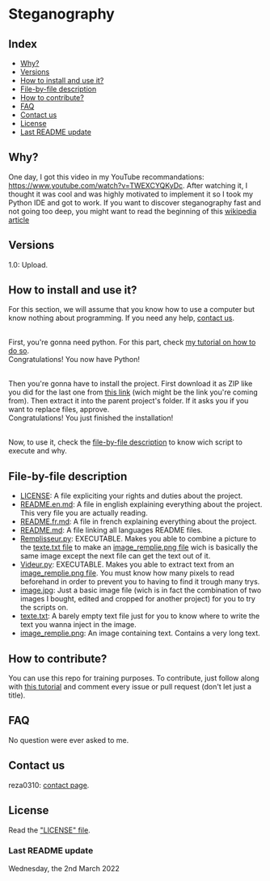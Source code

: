 # Steganography

## Index
- [Why?](https://github.com/reza0310/Steganographie/blob/main/README.en.md#why)
- [Versions](https://github.com/reza0310/Steganographie/blob/main/README.en.md#versions)
- [How to install and use it?](https://github.com/reza0310/Steganographie/blob/main/README.en.md#how-to-install-and-use-it)
- [File-by-file description](https://github.com/reza0310/Steganographie/blob/main/README.en.md#file-by-file-description)
- [How to contribute?](https://github.com/reza0310/Steganographie/blob/main/README.en.md#how-to-contribute)
- [FAQ](https://github.com/reza0310/Steganographie/blob/main/README.en.md#faq)
- [Contact us](https://github.com/reza0310/Steganographie/blob/main/README.en.md#contact-us)
- [License](https://github.com/reza0310/Steganographie/blob/main/README.en.md#license)
- [Last README update](https://github.com/reza0310/Steganographie/blob/main/README.en.md#last-readme-update)

## Why?
One day, I got this video in my YouTube recommandations: https://www.youtube.com/watch?v=TWEXCYQKyDc. After watching it, I thought it was cool and was highly motivated to implement it so I took my Python IDE and got to work. 
If you want to discover steganography fast and not going too deep, you might want to read the beginning of this [wikipedia article](https://en.wikipedia.org/wiki/Steganography)

## Versions
1.0: Upload.

## How to install and use it?
For this section, we will assume that you know how to use a computer but know nothing about programming. If you need any help, [contact us](https://github.com/reza0310/Steganographie/blob/main/README.en.md#contact-us).<br><br>

First, you're gonna need python. For this part, check [my tutorial on how to do so](https://github.com/reza0310/Tutorials/blob/python/README.en.md).<br>
Congratulations! You now have Python!<br><br>

Then you're gonna have to install the project. First download it as ZIP like you did for the last one from [this link](https://github.com/reza0310/Steganographie) (wich might be the link you're coming from). Then extract it into the parent project's folder. If it asks you if you want to replace files, approve.<br>
Congratulations! You just finished the installation!<br><br>

Now, to use it, check the [file-by-file description](https://github.com/reza0310/ProjetTradingPythonPOO/blob/main/README.en.md#file-by-file-description) to know wich script to execute and why.

## File-by-file description
- [LICENSE](https://github.com/reza0310/ProjetTradingPythonPOO/blob/main/LICENSE): A file expliciting your rights and duties about the project.
- [README.en.md](https://github.com/reza0310/ProjetTradingPythonPOO/blob/main/README.en.md): A file in english explaining everything about the project. This very file you are actually reading.
- [README.fr.md](https://github.com/reza0310/ProjetTradingPythonPOO/blob/main/README.fr.md): A file in french explaining everything about the project.
- [README.md](https://github.com/reza0310/ProjetTradingPythonPOO/blob/main/README.md): A file linking all languages README files.
- [Remplisseur.py](https://github.com/reza0310/Steganographie/blob/main/Remplisseur.py): EXECUTABLE. Makes you able to combine a picture to the [texte.txt file](https://github.com/reza0310/Steganographie/blob/main/texte.txt) to make an [image_remplie.png file](https://github.com/reza0310/Steganographie/blob/main/image_remplie.png) wich is basically the same image except the next file can get the text out of it.
- [Videur.py](https://github.com/reza0310/Steganographie/blob/main/Videur.py): EXECUTABLE. Makes you able to extract text from an [image_remplie.png file](https://github.com/reza0310/Steganographie/blob/main/image_remplie.png). You must know how many pixels to read beforehand in order to prevent you to having to find it trough many trys.
- [image.jpg](https://github.com/reza0310/Steganographie/blob/main/image.jpg): Just a basic image file (wich is in fact the combination of two images I bought, edited and cropped for another project) for you to try the scripts on.
- [texte.txt](https://github.com/reza0310/Steganographie/blob/main/texte.txt): A barely empty text file just for you to know where to write the text you wanna inject in the image.
- [image_remplie.png](https://github.com/reza0310/Steganographie/blob/main/image_remplie.png): An image containing text. Contains a very long text.

## How to contribute?
You can use this repo for training purposes. To contribute, just follow along with [this tutorial](https://github.com/reza0310/Tutorials/blob/contribute/README.en.md) and comment every issue or pull request (don't let just a title).

## FAQ
No question were ever asked to me.

## Contact us
reza0310: [contact page](https://github.com/reza0310#a-propos-de-mon-profil).

## License
Read the ["LICENSE" file](https://github.com/reza0310/Steganographie/blob/main/LICENSE).

### Last README update 
Wednesday, the 2nd March 2022
